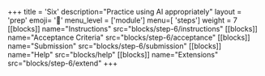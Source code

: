 +++
title = 'Six'
description="Practice using AI appropriately"
layout = 'prep'
emoji= '🤖'
menu_level = ['module']
menu=[ 'steps']
weight = 7
[[blocks]]
name="Instructions"
src="blocks/step-6/instructions"
[[blocks]]
name="Acceptance Criteria"
src="blocks/step-6/acceptance"
[[blocks]]
name="Submission"
src="blocks/step-6/submission"
[[blocks]]
name="Help"
src="blocks/help"
[[blocks]]
name="Extensions"
src="blocks/step-6/extend"
+++
